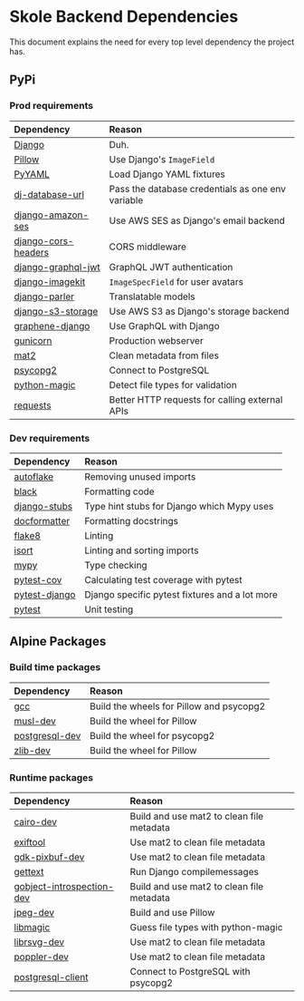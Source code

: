 # Skole Backend Dependencies

This document explains the need for every top level dependency the project has.

## PyPi

### Prod requirements

| Dependency                                                           | Reason                                            |
| :------------------------------------------------------------------- | :------------------------------------------------ |
| [Django](https://pypi.org/project/Django/)                           | Duh.                                              |
| [Pillow](https://pypi.org/project/Pillow/)                           | Use Django's `ImageField`                         |
| [PyYAML](https://pypi.org/project/PyYAML/)                           | Load Django YAML fixtures                         |
| [dj-database-url](https://pypi.org/project/dj-database-url/)         | Pass the database credentials as one env variable |
| [django-amazon-ses](https://pypi.org/project/django-amazon-ses/)     | Use AWS SES as Django's email backend             |
| [django-cors-headers](https://pypi.org/project/django-cors-headers/) | CORS middleware                                   |
| [django-graphql-jwt](https://pypi.org/project/django-graphql-jwt/)   | GraphQL JWT authentication                        |
| [django-imagekit](https://pypi.org/project/django-imagekit/)         | `ImageSpecField` for user avatars                 |
| [django-parler](https://pypi.org/project/django-parler/)             | Translatable models                               |
| [django-s3-storage](https://pypi.org/project/django-s3-storage/)     | Use AWS S3 as Django's storage backend            |
| [graphene-django](https://pypi.org/project/graphene-django/)         | Use GraphQL with Django                           |
| [gunicorn](https://pypi.org/project/gunicorn/)                       | Production webserver                              |
| [mat2](https://pypi.org/project/mat2/)                               | Clean metadata from files                         |
| [psycopg2](https://pypi.org/project/psycopg2/)                       | Connect to PostgreSQL                             |
| [python-magic](https://pypi.org/project/python-magic/)               | Detect file types for validation                  |
| [requests](https://pypi.org/project/requests/)                       | Better HTTP requests for calling external APIs    |

### Dev requirements

| Dependency                                               | Reason                                         |
| :------------------------------------------------------- | :--------------------------------------------- |
| [autoflake](https://pypi.org/project/autoflake/)         | Removing unused imports                        |
| [black](https://pypi.org/project/black/)                 | Formatting code                                |
| [django-stubs](https://pypi.org/project/django-stubs/)   | Type hint stubs for Django which Mypy uses     |
| [docformatter](https://pypi.org/project/docformatter/)   | Formatting docstrings                          |
| [flake8](https://pypi.org/project/flake8/)               | Linting                                        |
| [isort](https://pypi.org/project/isort/)                 | Linting and sorting imports                    |
| [mypy](https://pypi.org/project/mypy/)                   | Type checking                                  |
| [pytest-cov](https://pypi.org/project/pytest-cov/)       | Calculating test coverage with pytest          |
| [pytest-django](https://pypi.org/project/pytest-django/) | Django specific pytest fixtures and a lot more |
| [pytest](https://pypi.org/project/pytest/)               | Unit testing                                   |

## Alpine Packages

### Build time packages

| Dependency                                                                             | Reason                                   |
| :------------------------------------------------------------------------------------- | :--------------------------------------- |
| [gcc](https://pkgs.alpinelinux.org/package/edge/main/x86_64/gcc)                       | Build the wheels for Pillow and psycopg2 |
| [musl-dev](https://pkgs.alpinelinux.org/package/edge/main/x86_64/musl-dev)             | Build the wheel for Pillow               |
| [postgresql-dev](https://pkgs.alpinelinux.org/package/edge/main/x86_64/postgresql-dev) | Build the wheel for psycopg2             |
| [zlib-dev](https://pkgs.alpinelinux.org/package/edge/main/x86_64/zlib-dev)             | Build the wheel for Pillow               |

### Runtime packages

| Dependency                                                                                                    | Reason                                        |
| :-------------------------------------------------------------------------------------------                  | :----------------------------------           |
| [cairo-dev](https://pkgs.alpinelinux.org/package/edge/main/x86_64/cairo-dev )                                 | Build and use mat2 to clean file metadata     |
| [exiftool](https://pkgs.alpinelinux.org/package/edge/main/x86_64/exiftool )                                   | Use mat2 to clean file metadata               |
| [gdk-pixbuf-dev](https://pkgs.alpinelinux.org/package/edge/main/x86_64/gdk-pixbuf-dev )                       | Use mat2 to clean file metadata               |
| [gettext](https://pkgs.alpinelinux.org/package/edge/main/x86_64/gettext)                                      | Run Django compilemessages                    |
| [gobject-introspection-dev](https://pkgs.alpinelinux.org/package/edge/main/x86_64/gobject-introspection-dev ) | Build and use mat2 to clean file metadata     |
| [jpeg-dev](https://pkgs.alpinelinux.org/package/edge/main/x86_64/jpeg-dev)                                    | Build and use Pillow                          |
| [libmagic](https://pkgs.alpinelinux.org/package/edge/main/x86_64/libmagic)                                    | Guess file types with python-magic            |
| [librsvg-dev](https://pkgs.alpinelinux.org/package/edge/main/x86_64/librsvg-dev )                             | Use mat2 to clean file metadata               |
| [poppler-dev](https://pkgs.alpinelinux.org/package/edge/main/x86_64/poppler-dev)                              | Use mat2 to clean file metadata               |
| [postgresql-client](https://pkgs.alpinelinux.org/package/edge/main/x86_64/postgresql-client)                  | Connect to PostgreSQL with psycopg2           |
